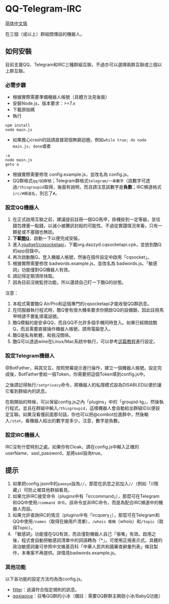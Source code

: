 QQ-Telegram-IRC
===

[简体中文版](https://github.com/vjudge1/qq-tg-irc/edit/master/README-hans.md)

在三個（或以上）群組間傳話的機器人。

## 如何安裝
目前支援QQ、Telegram和IRC三種群組互聯，不過亦可以選擇兩群互聯或三個以上群互聯。

### 必需步驟
* 根據實際需要準備機器人帳號（具體方法見後面）
* 安裝Node.js，版本要求：>=7.x
* 下載原始碼
* 執行
```
npm install
node main.js
```
* 如果擔心crash的話請直接寫個無窮迴圈，例如`while true; do node main.js; done`或者
```batch
:a
node main.js
goto a
```
* 根據實際需要修改 config.example.js，並改名為 config.js。
* QQ群格式`qq/QQ群號`；Telegram群格式`telegram/一串數字`（該數字可透過`/thisgroupid`取得，後面有說明，而且請注意該數字是**負數**；IRC頻道格式`irc/#頻道名`，別忘了`#`。

### 設定QQ機器人
1. 在正式啟用互聯之前，建議提前註冊一個QQ馬甲，掛機掛到一定等級，並往錢包裡塞一點錢，以減小被騰訊封殺的可能性。不過從實踐情況來看，只有一顆星或不塞錢也無妨。
2. **下載[酷Q](https://cqp.cc/)**，啟動一下以便完成安裝。
3. 進入[vjudge1/cqsocketapi](https://github.com/vjudge1/cqsocketapi/releases)，下載org.dazzyd.cqsocketapi.cpk，並放到酷Q的app目錄中。
4. 再次啟動酷Q，登入機器人帳號，然後在插件設定中啟用「cqsocket」。
5. 根據實際需要修改 badwords.example.js，並改名為 badwords.js。「敏感詞」功能僅對QQ機器人有效。
6. 請記得定期清除快取。
7. 因為目前沒做監控功能，所以還請自己盯一下酷Q的狀態。

注意：
1. 本程式需要酷Q Air/Pro和這個專門的cqsocketapi才能收發QQ群訊息。
2. 在伺服器執行程式時，酷Q會有很大機率要求你開啟QQ的設備鎖，因此註冊馬甲時請不要亂填電話號。
3. 酷Q模擬的是安卓QQ，而且QQ不允許多個手機同時登入。如果已經開啟酷Q，而且需要直接操作機器人帳號，請用電腦登入。
4. 酷Q是私有軟體，和我沒關係。
5. 酷Q可以透過wine在Linux/Mac系統中執行，可以參考[這篇教程](https://cqp.cc/t/30970)進行設定。

### 設定Telegram機器人
@BotFather，與其交互，按照熒幕提示進行操作，建立一個機器人帳號。設定完成後，BotFather會給一個Token，你需要把這個Token填到config.js中。

之後請記得執行`/setprivacy`命令，將機器人的私隱模式設為DISABLED以便於讓它看到群組內的訊息。

在剛開始的時候，可以保留config.js之內「plugins」中的「groupid-tg」，然後執行程式，並且在群組中輸入`/thisgroupid`，這樣機器人會自動給出群組ID以便設定互聯。如果沒看懂前面那句話，你也可以把@combot拉進群中，然後輸入`/stat`，看機器人給出的數字是多少。注意，數字是負數。

### 設定IRC機器人
IRC沒有什麼特別之處。如果你有Cloak，請在config.js中輸入正確的userName、sasl_password，並將sasl設為true。

## 提示

1. 如果把config.json中的`paeeye`設為`//`，那麼在訊息之前加入`//`（例如「//隱藏」）可防止被其他群組看見。
2. 如果允許IRC接受命令（plugins中有「irccommand」），那麼可在Telegram和QQ中使用`/command 命令`。該命令並非IRC命令，而是為配合IRC頻道中的機器人而設。
3. 如果允許查詢IRC的情況（plugins中有「ircquery」），那麼可在Telegram和QQ中使用`/names`（取得在線用戶清單）、`/whois 暱稱`（whois）和`/topic`（取得Topic）。
4. 「敏感詞」功能僅在QQ有效，而且僅對機器人自己「張嘴」有效。啟用之後，程式會自動把敏感詞清單中的詞語轉為「*」，可使用正規表示式。具體的政治敏感詞彙可參照中文維基百科「中華人民共和國審查辭彙列表」條目製作，本專案不再提供。詳情見badwords.example.js。

### 其他功能
以下各功能的設定方法均為改config.js。
* [filter](https://github.com/vjudge1/qq-tg-irc/blob/master/plugins/filter.js)：過濾符合指定規則的訊息。
* [qqxiaoice](https://github.com/vjudge1/qq-tg-irc/blob/master/plugins/qqxiaoice.js)：召喚QQ群的小冰（備註：需要QQ群群主開啟小冰/BabyQ功能）
